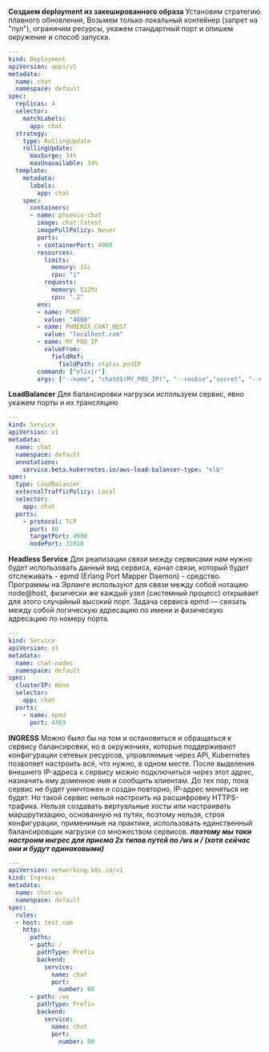 **Создаем deployment из закешированного образа**
Установим стратегию плавного обновления,
Возьмем только локальный контейнер (запрет на "пул"), ограничим ресурсы, укажем стандартный порт и опишем окружение и способ запуска. 
```yaml
---
kind: Deployment
apiVersion: apps/v1
metadata:
  name: chat
  namespace: default
spec:
  replicas: 4
  selector:
    matchLabels:
      app: chat
  strategy:
    type: RollingUpdate
    rollingUpdate:
      maxSurge: 34%
      maxUnavailable: 34%
  template:
    metadata:
      labels:
        app: chat
    spec:
      containers:
      - name: phoenix-chat
        image: chat:latest
        imagePullPolicy: Never
        ports:
        - containerPort: 4000
        resources:
          limits:
            memory: 1Gi
            cpu: "1"
          requests:
            memory: 512Mi
            cpu: ".2"
        env:
        - name: PORT
          value: "4000"
        - name: PHOENIX_CHAT_HOST
          value: "localhost.com"
        - name: MY_POD_IP
          valueFrom:
            fieldRef:
              fieldPath: status.podIP
        command: ["elixir"]
        args: ["--name", "chat@$(MY_POD_IP)", "--cookie","secret", "--no-halt", "-S","mix","phx.server"]

```

**LoadBalancer**
Для балансировки нагрузки используем сервис, явно укажем порты и их трансляцию
```yaml
---
kind: Service
apiVersion: v1
metadata:
  name: chat
  namespace: default
  annotations:
    service.beta.kubernetes.io/aws-load-balancer-type: "nlb"
spec:
  type: LoadBalancer
  externalTrafficPolicy: Local
  selector:
    app: chat
  ports:
    - protocol: TCP
      port: 80
      targetPort: 4000
      nodePort: 32010
```


**Headless Service**
Для реализации связи между сервисами нам нужно будет использовать данный вид сервиса, канал связи, который будет отслеживать - epmd (Erlang Port Mapper Daemon) - средство. Программы на Эрланге используют для связи между собой нотацию node@host, физически же каждый узел (системный процесс) открывает для этого случайный высокий порт. Задача сервиса epmd — связать между собой логическую адресацию по имени и физическую адресацию по номеру порта.

```yaml
---
kind: Service
apiVersion: v1
metadata:
  name: chat-nodes
  namespace: default
spec:
  clusterIP: None
  selector:
    app: chat
  ports:
    - name: epmd
      port: 4369

```

**INGRESS**
Можно было бы на том и остановиться и обращаться к сервису балансировки, но в окружениях, которые поддерживают конфигурации сетевых ресурсов, управляемые через API, Kubernetes позволяет настроить всё, что нужно, в одном месте.
После выделения внешнего IP-адреса к сервису можно подключиться через этот адрес, назначить ему доменное имя и сообщить клиентам. До тех пор, пока сервис не будет уничтожен и создан повторно, IP-адрес меняться не будет. Но такой сервис нельзя настроить на расшифровку HTTPS-трафика. Нельзя создавать виртуальные хосты или настраивать маршрутизацию, основанную на путях, поэтому нельзя, строя конфигурации, применимые на практике, использовать единственный балансировщик нагрузки со множеством сервисов. 
***поэтому мы таки настроим ингрес для приема 2х типов путей по /ws и / (хотя сейчас они и будут одинаковыми)***

```yaml
---
apiVersion: networking.k8s.io/v1
kind: Ingress
metadata:
  name: chat-ws
  namespace: default
spec:
  rules:
  - host: test.com
    http:
      paths:
      - path: /
        pathType: Prefix
        backend:
          service: 
            name: chat
            port: 
              number: 80
      - path: /ws
        pathType: Prefix
        backend:
          service: 
            name: chat
            port: 
              number: 80
```